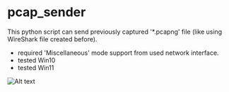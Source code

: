 # pcap_sender
This python script can send previously captured '*.pcapng' file (like using WireShark file created before).

- required 'Miscellaneous' mode support from used network interface.
- tested  Win10 <Passed> 
- tested  Win11 <Passed>

<img src="/path/to/img.jpg" alt="Alt text" title="Optional title">
